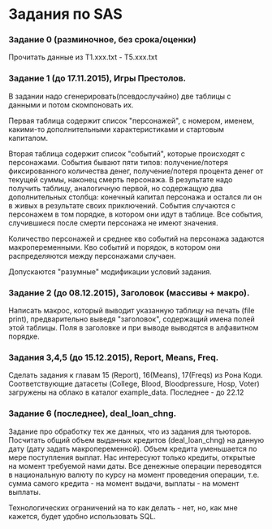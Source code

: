# Задания по SAS 

### Задание 0 (разминочное, без срока/оценки)
Прочитать данные из T1.ххх.txt - T5.ххх.txt

### Задание 1 (до 17.11.2015), Игры Престолов.
В задании надо сгенерировать(псевдослучайно) две таблицы с данными и потом скомпоновать их.

Первая таблица содержит список "персонажей", с номером, именем, какими-то дополнительными характеристиками и стартовым капиталом.

Вторая таблица содержит список "событий", которые происходят с персонажами. События бывают пяти типов: получение/потеря фиксированного количества денег, получение/потеря процента денег от текущей суммы, наконец смерть персонажа. В результате надо получить таблицу, аналогичную первой, но содержащую два дополнительных столбца: конечный капитал персонажа и остался ли он в живых в результате своих приключений. События случаются с персонажем в том порядке, в котором они идут в таблице. Все события, случившиеся после смерти персонажа не имеют значения.

Количество персонажей и среднее кво событий на персонажа задаются макропеременными. Кво событий и порядок, в котором они распределяются между персонажами случаен.

Допускаются "разумные" модификации условий задания.

### Задание 2 (до 08.12.2015), Заголовок (массивы + макро).
Написать макрос, который выводит указанную таблицу на печать (file print), предварительно выведя "заголовок", содержащий имена полей этой таблицы. Поля в заголовке и при выводе выводятся в алфавитном порядке.


### Задания 3,4,5 (до 15.12.2015), Report, Means, Freq.
Сделать задания к главам 15 (Report), 16(Means), 17(Freqs) из Рона Коди.
Соответствующие датасеты (College, Blood, Bloodpressure, Hosp, Voter) загружены на облако в каталог example_data.
Последнее - до 22.12


### Задание 6 (последнее), deal_loan_chng.
Задание про обработку тех же данных, что из задания для тьюторов. Посчитать общий объем выданных кредитов (deal_loan_chng) на данную дату (дату задать макропеременной). Объем кредита уменьшается по мере поступления выплат. Нас интересуют только кредиты, открытые на момент требуемой нами даты. Все денежные операции переводятся в национальную валюту по курсу на момент проведения операции, т.е. сумма самого кредита - на момент выдачи, выплаты - на момент выплаты.

Технологических ограничений на то как делать - нет, но, как мне кажется, будет удобно использовать SQL.


